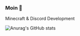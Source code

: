 ### Moin 👋
Minecraft & Discord Development

![Anurag's GitHub stats](https://github-readme-stats.vercel.app/api?username=anuraghazra&show_icons=true&theme=gruvbox)

